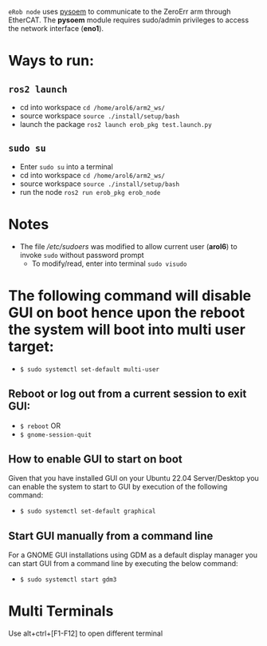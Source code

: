 `eRob node` uses [pysoem](https://github.com/bnjmnp/pysoem/tree/master) to communicate to the ZeroErr arm through EtherCAT. The **pysoem** module requires sudo/admin privileges to access the network interface (**eno1**).

# Ways to run:
## `ros2 launch`
 - cd into workspace `cd /home/arol6/arm2_ws/`
 - source workspace `source ./install/setup/bash`
 - launch the package `ros2 launch erob_pkg test.launch.py`

## `sudo su`
 - Enter `sudo su` into a terminal
 - cd into workspace `cd /home/arol6/arm2_ws/`
 - source workspace `source ./install/setup/bash`
 - run the node `ros2 run erob_pkg erob_node`

# Notes
- The file */etc/sudoers* was modified to allow current user (**arol6**) to invoke `sudo` without password prompt
  - To modify/read, enter into terminal `sudo visudo`







# The following command will disable GUI on boot hence upon the reboot the system will boot into multi user target:
  - `$ sudo systemctl set-default multi-user`

## Reboot or log out from a current session to exit GUI:
- `$ reboot`
    OR
- `$ gnome-session-quit`

## How to enable GUI to start on boot
Given that you have installed GUI on your Ubuntu 22.04 Server/Desktop you can enable the system to start to GUI by execution of the following command:
- `$ sudo systemctl set-default graphical`

## Start GUI manually from a command line
For a GNOME GUI installations using GDM as a default display manager you can start GUI from a command line by executing the below command:
- `$ sudo systemctl start gdm3`


# Multi Terminals
Use alt+ctrl+[F1-F12] to open different terminal






 